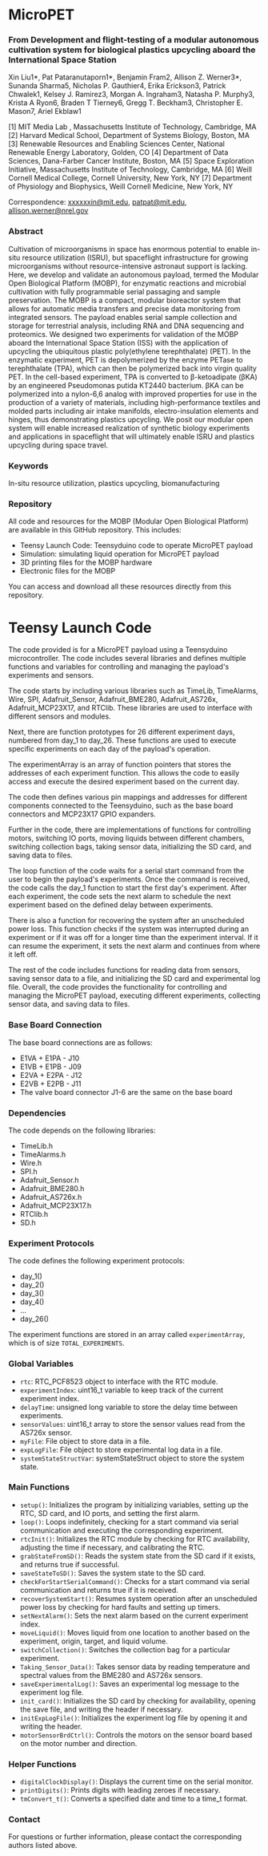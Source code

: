 # MicroPET
###  From Development and flight-testing of a modular autonomous cultivation system for biological plastics upcycling aboard the International Space Station

Xin Liu1*, Pat Pataranutaporn1*, Benjamin Fram2, Allison Z. Werner3*, Sunanda Sharma5, Nicholas P. Gauthier4, Erika Erickson3, Patrick Chwalek1, Kelsey J. Ramirez3, Morgan A. Ingraham3, Natasha P. Murphy3, Krista A Ryon6, Braden T Tierney6, Gregg T. Beckham3, Christopher E. Mason7, Ariel Ekblaw1

[1] MIT Media Lab	, Massachusetts Institute of Technology, Cambridge, MA 
[2] Harvard Medical School, Department of Systems Biology, Boston, MA 
[3] Renewable Resources and Enabling Sciences Center, National Renewable Energy Laboratory, Golden, CO 
[4] Department of Data Sciences, Dana-Farber Cancer Institute, Boston, MA
[5] Space Exploration Initiative, Massachusetts Institute of Technology, Cambridge, MA
[6] Weill Cornell Medical College, Cornell University, New York, NY
[7] Department of Physiology and Biophysics, Weill Cornell Medicine, New York, NY

Correspondence: xxxxxxin@mit.edu, patpat@mit.edu, allison.werner@nrel.gov

### Abstract
Cultivation of microorganisms in space has enormous potential to enable in-situ resource utilization (ISRU), but spaceflight infrastructure for growing microorganisms without resource-intensive astronaut support is lacking. Here, we develop and validate an autonomous payload, termed the Modular Open Biological Platform (MOBP), for enzymatic reactions and microbial cultivation with fully programmable serial passaging and sample preservation. The MOBP is a compact, modular bioreactor system that allows for automatic media transfers and precise data monitoring from integrated sensors. The payload enables serial sample collection and storage for terrestrial analysis, including RNA and DNA sequencing and proteomics. We designed two experiments for validation of the MOBP aboard the International Space Station (ISS) with the application of upcycling the ubiquitous plastic poly(ethylene terephthalate) (PET). In the enzymatic experiment, PET is depolymerized by the enzyme PETase to terephthalate (TPA), which can then be polymerized back into virgin quality PET. In the cell-based experiment, TPA is converted to β-ketoadipate (βKA) by an engineered Pseudomonas putida KT2440 bacterium. βKA can be polymerized into a nylon-6,6 analog with improved properties for use in the production of a variety of materials, including high-performance textiles and molded parts including air intake manifolds, electro-insulation elements and hinges, thus demonstrating plastics upcycling. We posit our modular open system will enable increased realization of synthetic biology experiments and applications in spaceflight that will ultimately enable ISRU and plastics upcycling during space travel.

### Keywords
In-situ resource utilization, plastics upcycling, biomanufacturing

### Repository
All code and resources for the MOBP (Modular Open Biological Platform) are available in this GitHub repository. This includes:
- Teensy Launch Code: Teensyduino code to operate MicroPET payload
- Simulation: simulating liquid operation for MicroPET payload
- 3D printing files for the MOBP hardware
- Electronic files for the MOBP

You can access and download all these resources directly from this repository.

# Teensy Launch Code
The code provided is for a MicroPET payload using a Teensyduino microcontroller. The code includes several libraries and defines multiple functions and variables for controlling and managing the payload's experiments and sensors.

The code starts by including various libraries such as TimeLib, TimeAlarms, Wire, SPI, Adafruit_Sensor, Adafruit_BME280, Adafruit_AS726x, Adafruit_MCP23X17, and RTClib. These libraries are used to interface with different sensors and modules.

Next, there are function prototypes for 26 different experiment days, numbered from day_1 to day_26. These functions are used to execute specific experiments on each day of the payload's operation.

The experimentArray is an array of function pointers that stores the addresses of each experiment function. This allows the code to easily access and execute the desired experiment based on the current day.

The code then defines various pin mappings and addresses for different components connected to the Teensyduino, such as the base board connectors and MCP23X17 GPIO expanders.

Further in the code, there are implementations of functions for controlling motors, switching IO ports, moving liquids between different chambers, switching collection bags, taking sensor data, initializing the SD card, and saving data to files.

The loop function of the code waits for a serial start command from the user to begin the payload's experiments. Once the command is received, the code calls the day_1 function to start the first day's experiment. After each experiment, the code sets the next alarm to schedule the next experiment based on the defined delay between experiments.

There is also a function for recovering the system after an unscheduled power loss. This function checks if the system was interrupted during an experiment or if it was off for a longer time than the experiment interval. If it can resume the experiment, it sets the next alarm and continues from where it left off.

The rest of the code includes functions for reading data from sensors, saving sensor data to a file, and initializing the SD card and experimental log file. Overall, the code provides the functionality for controlling and managing the MicroPET payload, executing different experiments, collecting sensor data, and saving data to files.

### Base Board Connection
The base board connections are as follows:
- E1VA + E1PA - J10
- E1VB + E1PB - J09
- E2VA + E2PA - J12
- E2VB + E2PB - J11
- The valve board connector J1-6 are the same on the base board

### Dependencies
The code depends on the following libraries:
- TimeLib.h
- TimeAlarms.h
- Wire.h
- SPI.h
- Adafruit_Sensor.h
- Adafruit_BME280.h
- Adafruit_AS726x.h
- Adafruit_MCP23X17.h
- RTClib.h
- SD.h

### Experiment Protocols
The code defines the following experiment protocols:
- day_1()
- day_2()
- day_3()
- day_4()
- ...
- day_26()

The experiment functions are stored in an array called `experimentArray`, which is of size `TOTAL_EXPERIMENTS`.

### Global Variables
- `rtc`: RTC_PCF8523 object to interface with the RTC module.
- `experimentIndex`: uint16_t variable to keep track of the current experiment index.
- `delayTime`: unsigned long variable to store the delay time between experiments.
- `sensorValues`: uint16_t array to store the sensor values read from the AS726x sensor.
- `myFile`: File object to store data in a file.
- `expLogFile`: File object to store experimental log data in a file.
- `systemStateStructVar`: systemStateStruct object to store the system state.

### Main Functions
- `setup()`: Initializes the program by initializing variables, setting up the RTC, SD card, and IO ports, and setting the first alarm.
- `loop()`: Loops indefinitely, checking for a start command via serial communication and executing the corresponding experiment.
- `rtcInit()`: Initializes the RTC module by checking for RTC availability, adjusting the time if necessary, and calibrating the RTC.
- `grabStateFromSD()`: Reads the system state from the SD card if it exists, and returns true if successful.
- `saveStateToSD()`: Saves the system state to the SD card.
- `checkForStartSerialCommand()`: Checks for a start command via serial communication and returns true if it is received.
- `recoverSystemStart()`: Resumes system operation after an unscheduled power loss by checking for hard faults and setting up timers.
- `setNextAlarm()`: Sets the next alarm based on the current experiment index.
- `moveLiquid()`: Moves liquid from one location to another based on the experiment, origin, target, and liquid volume.
- `switchCollection()`: Switches the collection bag for a particular experiment.
- `Taking_Sensor_Data()`: Takes sensor data by reading temperature and spectral values from the BME280 and AS726x sensors.
- `saveExperimentalLog()`: Saves an experimental log message to the experiment log file.
- `init_card()`: Initializes the SD card by checking for availability, opening the save file, and writing the header if necessary.
- `initExpLogFile()`: Initializes the experiment log file by opening it and writing the header.
- `motorSensorBrdCtrl()`: Controls the motors on the sensor board based on the motor number and direction.

### Helper Functions
- `digitalClockDisplay()`: Displays the current time on the serial monitor.
- `printDigits()`: Prints digits with leading zeroes if necessary.
- `tmConvert_t()`: Converts a specified date and time to a time_t format.

### Contact
For questions or further information, please contact the corresponding authors listed above.
